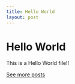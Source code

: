 ```yaml
---
title: Hello World
layout: post
---
```


# Hello World

This is a Hello World file!!

[See more posts](./_posts)
